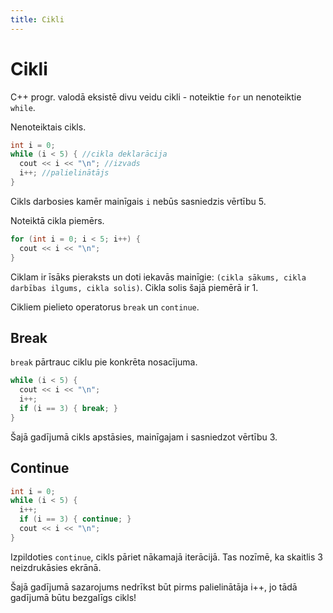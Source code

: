 ```yaml
---
title: Cikli
---
```

# Cikli

C++ progr. valodā eksistē divu veidu cikli - noteiktie `for` un nenoteiktie `while`.

Nenoteiktais cikls.
~~~c++
int i = 0;
while (i < 5) { //cikla deklarācija
  cout << i << "\n"; //izvads
  i++; //palielinātājs
}
~~~
Cikls darbosies kamēr mainīgais `i` nebūs sasniedzis vērtību 5.

Noteiktā cikla piemērs.

~~~c++
for (int i = 0; i < 5; i++) {
  cout << i << "\n";
}
~~~
Ciklam ir īsāks pieraksts un doti iekavās mainīgie: `(cikla sākums, cikla darbības ilgums, cikla solis)`. Cikla solis šajā piemērā ir 1.

Cikliem pielieto operatorus `break` un `continue`.

## Break

`break` pārtrauc ciklu pie konkrēta nosacījuma.

~~~cpp
while (i < 5) {
  cout << i << "\n";
  i++;
  if (i == 3) { break; }
}
~~~

Šajā gadījumā cikls apstāsies, mainīgajam i sasniedzot vērtību 3.

## Continue

~~~cpp
int i = 0;
while (i < 5) {
  i++;
  if (i == 3) { continue; }
  cout << i << "\n";
}
~~~

Izpildoties `continue`, cikls pāriet nākamajā iterācijā. Tas nozīmē, ka skaitlis 3 neizdrukāsies ekrānā.

Šajā gadījumā sazarojums nedrīkst būt pirms palielinātāja i++, jo tādā gadījumā būtu bezgalīgs cikls!